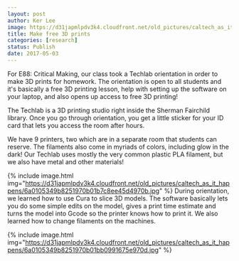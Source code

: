 ```yaml
---
layout: post
author: Ker Lee
image: https://d31japmlpdv3k4.cloudfront.net/old_pictures/caltech_as_it_happens/6a0105349b8251970b01bb0991674e970d.jpg
title: Make free 3D prints
categories: [research]
status: Publish
date: 2017-05-03
---
```



For E88: Critical Making, our class took a Techlab orientation in order to make 3D prints for homework. The orientation is open to all students and it's basically a free 3D printing lesson, help with setting up the software on your laptop, and also opens up access to free 3D printing!

The Techlab is a 3D printing studio right inside the Sherman Fairchild library. Once you go through orientation, you get a little sticker for your ID card that lets you access the room after hours.

We have 9 printers, two which are in a separate room that students can reserve. The filaments also come in myriads of colors, including glow in the dark! Our Techlab uses mostly the very common plastic PLA filament, but we also have metal and other materials!

{% include image.html img="https://d31japmlpdv3k4.cloudfront.net/old_pictures/caltech_as_it_happens/6a0105349b8251970b01b7c8ee45d4970b.jpg" %}
During orientation, we learned how to use Cura to slice 3D models. The software basically lets you do some simple edits on the model, gives a print time estimate and turns the model into Gcode so the printer knows how to print it. We also learned how to change filaments on the machines.


{% include image.html img="https://d31japmlpdv3k4.cloudfront.net/old_pictures/caltech_as_it_happens/6a0105349b8251970b01bb0991675e970d.jpg" %}
